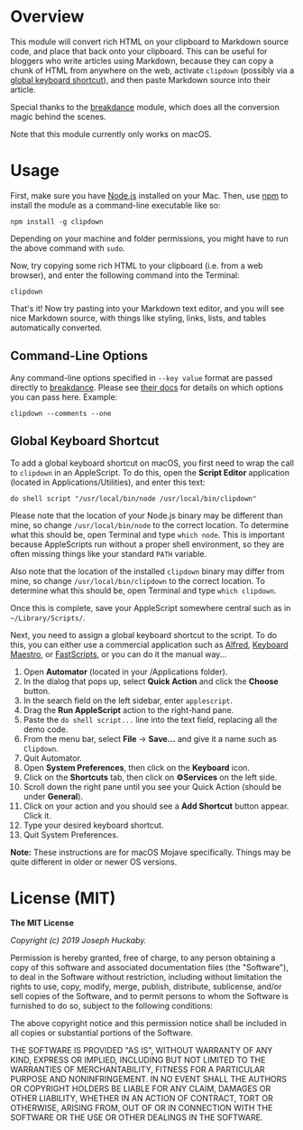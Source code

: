 # Overview

This module will convert rich HTML on your clipboard to Markdown source code, and place that back onto your clipboard.  This can be useful for bloggers who write articles using Markdown, because they can copy a chunk of HTML from anywhere on the web, activate `clipdown` (possibly via a [global keyboard shortcut](#global-keyboard-shortcut)), and then paste Markdown source into their article.

Special thanks to the [breakdance](https://github.com/breakdance/breakdance) module, which does all the conversion magic behind the scenes.

Note that this module currently only works on macOS.

# Usage

First, make sure you have [Node.js](https://nodejs.org/en/download/) installed on your Mac.  Then, use [npm](https://www.npmjs.com/) to install the module as a command-line executable like so:

```
npm install -g clipdown
```

Depending on your machine and folder permissions, you might have to run the above command with `sudo`.

Now, try copying some rich HTML to your clipboard (i.e. from a web browser), and enter the following command into the Terminal:

```
clipdown
```

That's it!  Now try pasting into your Markdown text editor, and you will see nice Markdown source, with things like styling, links, lists, and tables automatically converted.

## Command-Line Options

Any command-line options specified in `--key value` format are passed directly to [breakdance](https://github.com/breakdance/breakdance).  Please see [their docs](https://breakdance.github.io/breakdance/docs.html#options) for details on which options you can pass here.  Example:

```
clipdown --comments --one
```

## Global Keyboard Shortcut

To add a global keyboard shortcut on macOS, you first need to wrap the call to `clipdown` in an AppleScript.  To do this, open the **Script Editor** application (located in Applications/Utilities), and enter this text:

```applescript
do shell script "/usr/local/bin/node /usr/local/bin/clipdown"
```

Please note that the location of your Node.js binary may be different than mine, so change `/usr/local/bin/node` to the correct location.  To determine what this should be, open Terminal and type `which node`.  This is important because AppleScripts run without a proper shell environment, so they are often missing things like your standard `PATH` variable.

Also note that the location of the installed `clipdown` binary may differ from mine, so change `/usr/local/bin/clipdown` to the correct location.  To determine what this should be, open Terminal and type `which clipdown`.

Once this is complete, save your AppleScript somewhere central such as in `~/Library/Scripts/`.

Next, you need to assign a global keyboard shortcut to the script.  To do this, you can either use a commercial application such as [Alfred](http://www.alfredapp.com/), [Keyboard Maestro](http://www.keyboardmaestro.com/main/), or [FastScripts](http://www.red-sweater.com/fastscripts/index.html), or you can do it the manual way...

1. Open **Automator** (located in your /Applications folder).
2. In the dialog that pops up, select **Quick Action** and click the **Choose** button.
3. In the search field on the left sidebar, enter `applescript`.
4. Drag the **Run AppleScript** action to the right-hand pane.
5. Paste the `do shell script...` line into the text field, replacing all the demo code.
6. From the menu bar, select **File** → **Save...** and give it a name such as `Clipdown`.
7. Quit Automator.
8. Open **System Preferences**, then click on the **Keyboard** icon.
9. Click on the **Shortcuts** tab, then click on **⚙️Services** on the left side.
10. Scroll down the right pane until you see your Quick Action (should be under **General**).
11. Click on your action and you should see a **Add Shortcut** button appear.  Click it.
12. Type your desired keyboard shortcut.
13. Quit System Preferences.

**Note:** These instructions are for macOS Mojave specifically.  Things may be quite different in older or newer OS versions.

# License (MIT)

**The MIT License**

*Copyright (c) 2019 Joseph Huckaby.*

Permission is hereby granted, free of charge, to any person obtaining a copy
of this software and associated documentation files (the "Software"), to deal
in the Software without restriction, including without limitation the rights
to use, copy, modify, merge, publish, distribute, sublicense, and/or sell
copies of the Software, and to permit persons to whom the Software is
furnished to do so, subject to the following conditions:

The above copyright notice and this permission notice shall be included in
all copies or substantial portions of the Software.

THE SOFTWARE IS PROVIDED "AS IS", WITHOUT WARRANTY OF ANY KIND, EXPRESS OR
IMPLIED, INCLUDING BUT NOT LIMITED TO THE WARRANTIES OF MERCHANTABILITY,
FITNESS FOR A PARTICULAR PURPOSE AND NONINFRINGEMENT. IN NO EVENT SHALL THE
AUTHORS OR COPYRIGHT HOLDERS BE LIABLE FOR ANY CLAIM, DAMAGES OR OTHER
LIABILITY, WHETHER IN AN ACTION OF CONTRACT, TORT OR OTHERWISE, ARISING FROM,
OUT OF OR IN CONNECTION WITH THE SOFTWARE OR THE USE OR OTHER DEALINGS IN
THE SOFTWARE.
